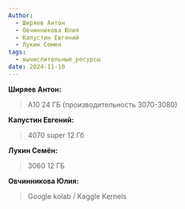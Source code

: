 ```yaml
---
Author:
  - Ширяев Антон
  - Овчинникова Юлия
  - Капустин Евгений
  - Лукин Семен
tags:
  - вычислительные_ресурсы
date: 2024-11-10
---
```

**Ширяев Антон:** 
> A10 24 ГБ (производительность 3070-3080)    

**Капустин Евгений:** 
> 4070 super 12 Гб    

**Лукин Семён:** 
> 3060 12 ГБ   

**Овчинникова Юлия:** 
>Google kolab / Kaggle Kernels 